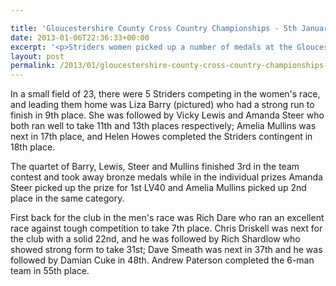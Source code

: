```yaml
---

title: 'Gloucestershire County Cross Country Championships - 5th January 2013'
date: 2013-01-06T22:36:33+00:00
excerpt: '<p>Striders women picked up a number of medals at the Gloucestershire County Cross Country Championships at Crypt School on Saturday.</p>'
layout: post
permalink: /2013/01/gloucestershire-county-cross-country-championships-5th-january-2013/
---
```

In a small field of 23, there were 5 Striders competing in the women's race, and leading them home was Liza Barry (pictured) who had a strong run to finish in 9th place. She was followed by Vicky Lewis and Amanda Steer who both ran well to take 11th and 13th places respectively; Amelia Mullins was next in 17th place, and Helen Howes completed the Striders contingent in 18th place.

The quartet of Barry, Lewis, Steer and Mullins finished 3rd in the team contest and took away bronze medals while in the individual prizes Amanda Steer picked up the prize for 1st LV40 and Amelia Mullins picked up 2nd place in the same category.

First back for the club in the men's race was Rich Dare who ran an excellent race against tough competition to take 7th place. Chris Driskell was next for the club with a solid 22nd, and he was followed by Rich Shardlow who showed strong form to take 31st; Dave Smeath was next in 37th and he was followed by Damian Cuke in 48th. Andrew Paterson completed the 6-man team in 55th place.</p>
